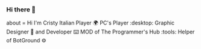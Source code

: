 <div align="left">
  <div>
    
### Hi there 👋

about =
Hi I'm Cristy Italian Player :earth_africa:
PC's Player :desktop:
Graphic Designer :art: and Developer :keyboard:
MOD of The Programmer's Hub :tools:
Helper of BotGround :gear:
    
  </div>
</div>
